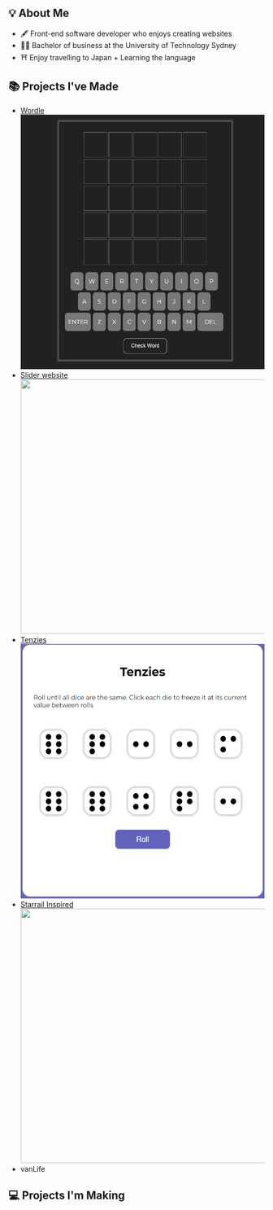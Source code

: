
## 💡 About Me
- 🖋️ Front-end software developer who enjoys creating websites
- 👨‍🎓 Bachelor of business at the University of Technology Sydney
- ⛩️ Enjoy travelling to Japan + Learning the language

## 📚 Projects I've Made
- [Wordle](https://github.com/AntH117/wordle) <br/> <img src="https://github.com/AntH117/AnthH117/blob/main/Gifs/Wordle.gif" width="500" height="500" />
- [Slider website](https://github.com/AntH117/Slider) <br/> <img src="https://github.com/AntH117/AnthH117/blob/main/Gifs/Slide.gif" width="700" height="500" />
- [Tenzies](https://github.com/AntH117/Tenzies) <br/> <img src="https://github.com/AntH117/AnthH117/blob/main/Gifs/Tenzies.gif" width="500" height="500" />
- [Starrail Inspired](https://github.com/AntH117/Star-Rail)  <br/> <img src="https://github.com/AntH117/AnthH117/blob/main/Gifs/StarRail.gif" width="800" height="500" />
- vanLife

## 💻 Projects I'm Making
